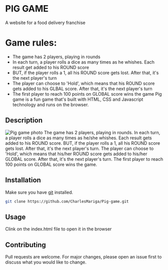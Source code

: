 # PIG GAME

A website for a food delivery franchise

# Game rules:

- The game has 2 players, playing in rounds
- In each turn, a player rolls a dice as many times as he whishes. Each result get added to his ROUND score
- BUT, if the player rolls a 1, all his ROUND score gets lost. After that, it's the next player's turn
- The player can choose to 'Hold', which means that his ROUND score gets added to his GLBAL score. After that, it's the next player's turn
- The first player to reach 100 points on GLOBAL score wins the game
  Pig game is a fun game that's built with HTML, CSS and Javascript technology and runs on the browser.

## Description

![Pig game photo](https://repository-images.githubusercontent.com/230012044/80cfd500-26bd-11ea-9520-8784c3684ae2)
The game has 2 players, playing in rounds. In each turn, a player rolls a dice as many times as he/she whishes. Each result gets added to his ROUND score. BUT, if the player rolls a 1, all his ROUND score gets lost. After that, it's the next player's turn. The player can choose to 'Hold', which means that his/her ROUND score gets added to his/her GLOBAL score. After that, it's the next player's turn. The first player to reach 100 points on GLOBAL score wins the game.

## Installation

Make sure you have [git](https://git-scm.com/) installed.

```bash
git clone https://github.com/CharlesMariga/Pig-game.git
```

## Usage

Clink on the index.html file to open it in the browser

## Contributing

Pull requests are welcome. For major changes, please open an issue first to discuss what you would like to change.
